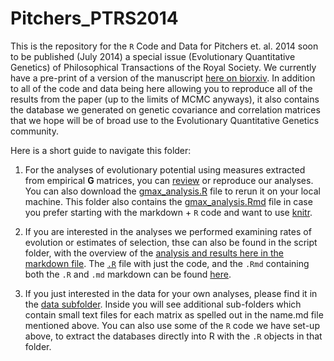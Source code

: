 Pitchers_PTRS2014
=================

This is the repository for the `R` Code and Data for Pitchers et. al. 2014 soon to be published (July 2014) a special issue (Evolutionary Quantitative Genetics) of Philosophical Transactions of the Royal Society. We currently have a pre-print of a version of the manuscript [here on biorxiv](http://biorxiv.org/content/early/2014/05/05/002683). In addition to all of the code and data being here allowing you to reproduce all of the results from the paper (up to the limits of MCMC anyways), it also contains the database we generated on genetic covariance and correlation matrices that we hope will be of broad use to the Evolutionary Quantitative Genetics community. 

Here is a short guide to navigate this folder:

1. For the analyses of evolutionary potential using measures extracted from empirical **G** matrices, you can [review](https://github.com/DworkinLab/Pitchers_PTRS2014/blob/master/Scripts/gmax_analysis.md) or reproduce our analyses. You can also download the [gmax_analysis.R](https://github.com/DworkinLab/Pitchers_PTRS2014/blob/master/Scripts/gmax_analysis.R) file to rerun it on your local machine. This folder also contains the [gmax_analysis.Rmd](https://github.com/DworkinLab/Pitchers_PTRS2014/blob/master/Scripts/gmax_analysis.Rmd) file in case you prefer starting with the markdown + `R` code and want to use [knitr](https://github.com/yihui/knitr).

2. If you are interested in the analyses we performed examining rates of evolution or estimates of selection, thse can also be found in the script folder, with the overview of the [analysis and results here in the markdown file](https://github.com/DworkinLab/Pitchers_PTRS2014/blob/master/Scripts/selection_%26_rate_analyses_final.md). The [`.R`](https://github.com/DworkinLab/Pitchers_PTRS2014/blob/master/Scripts/selection_%26_rate_analyses_final.R) file with just the code, and the `.Rmd` containing both the `.R` and  `.md` markdown can be found [here](https://github.com/DworkinLab/Pitchers_PTRS2014/blob/master/Scripts/selection_%26_rate_analyses_final.Rmd).

3. If you just interested in the data for your own analyses, please find it in the [data subfolder](https://github.com/willpitchers/Pitchers_PTRS2014/tree/master/Data). Inside you will see additional sub-folders which contain small text files for each matrix as spelled out in the name.md file mentioned above. You can also use some of the `R` code we have set-up above, to extract the databases directly into R with the `.R` objects in that folder.

